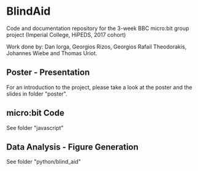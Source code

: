 # BlindAid
Code and documentation repository for the 3-week BBC micro:bit group project (Imperial College, HiPEDS, 2017 cohort) 

Work done by: Dan Iorga, Georgios Rizos, Georgios Rafail Theodorakis, Johannes Wiebe and Thomas Uriot.

## Poster - Presentation
For an introduction to the project, please take a look at the poster and the slides in folder "poster".

## micro:bit Code
See folder "javascript"

## Data Analysis - Figure Generation
See folder "python/blind_aid"